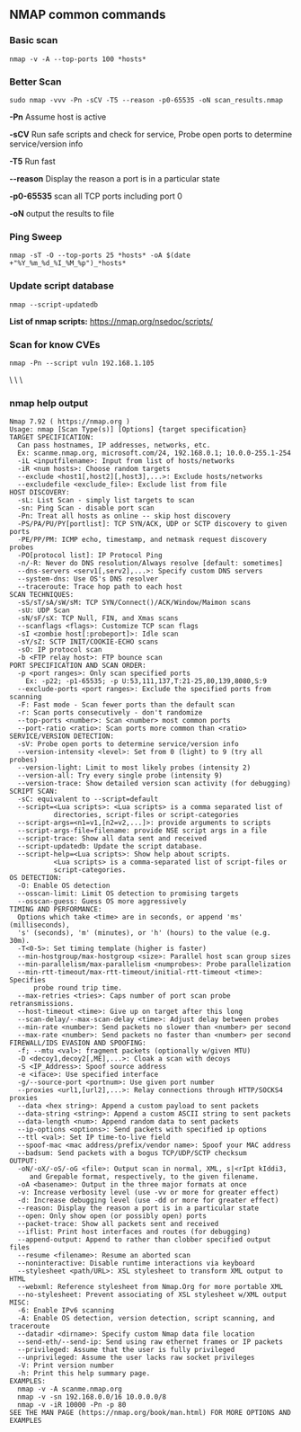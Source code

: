 ## NMAP common commands

### Basic scan
	nmap -v -A --top-ports 100 *hosts*
### Better Scan
    sudo nmap -vvv -Pn -sCV -T5 --reason -p0-65535 -oN scan_results.nmap

**-Pn** Assume host is active

**-sCV** Run safe scripts and check for service, Probe open ports to determine service/version info

**-T5** Run fast

**--reason** Display the reason a port is in a particular state

**-p0-65535** scan all TCP ports including port 0

**-oN** output the results to file

### Ping Sweep
	nmap -sT -O --top-ports 25 *hosts* -oA $(date +"%Y_%m_%d_%I_%M_%p")_*hosts*
### Update script database
	nmap --script-updatedb

**List of nmap scripts:** https://nmap.org/nsedoc/scripts/ 

### Scan for know CVEs
	nmap -Pn --script vuln 192.168.1.105
\\
\\
\\
### nmap help output
	Nmap 7.92 ( https://nmap.org )
	Usage: nmap [Scan Type(s)] [Options] {target specification}
	TARGET SPECIFICATION:
	  Can pass hostnames, IP addresses, networks, etc.
	  Ex: scanme.nmap.org, microsoft.com/24, 192.168.0.1; 10.0.0-255.1-254
	  -iL <inputfilename>: Input from list of hosts/networks
	  -iR <num hosts>: Choose random targets
	  --exclude <host1[,host2][,host3],...>: Exclude hosts/networks
	  --excludefile <exclude_file>: Exclude list from file
	HOST DISCOVERY:
	  -sL: List Scan - simply list targets to scan
	  -sn: Ping Scan - disable port scan
	  -Pn: Treat all hosts as online -- skip host discovery
	  -PS/PA/PU/PY[portlist]: TCP SYN/ACK, UDP or SCTP discovery to given ports
	  -PE/PP/PM: ICMP echo, timestamp, and netmask request discovery probes
	  -PO[protocol list]: IP Protocol Ping
	  -n/-R: Never do DNS resolution/Always resolve [default: sometimes]
	  --dns-servers <serv1[,serv2],...>: Specify custom DNS servers
	  --system-dns: Use OS's DNS resolver
	  --traceroute: Trace hop path to each host
	SCAN TECHNIQUES:
	  -sS/sT/sA/sW/sM: TCP SYN/Connect()/ACK/Window/Maimon scans
	  -sU: UDP Scan
	  -sN/sF/sX: TCP Null, FIN, and Xmas scans
	  --scanflags <flags>: Customize TCP scan flags
	  -sI <zombie host[:probeport]>: Idle scan
	  -sY/sZ: SCTP INIT/COOKIE-ECHO scans
	  -sO: IP protocol scan
	  -b <FTP relay host>: FTP bounce scan
	PORT SPECIFICATION AND SCAN ORDER:
	  -p <port ranges>: Only scan specified ports
	    Ex: -p22; -p1-65535; -p U:53,111,137,T:21-25,80,139,8080,S:9
	  --exclude-ports <port ranges>: Exclude the specified ports from scanning
	  -F: Fast mode - Scan fewer ports than the default scan
	  -r: Scan ports consecutively - don't randomize
	  --top-ports <number>: Scan <number> most common ports
	  --port-ratio <ratio>: Scan ports more common than <ratio>
	SERVICE/VERSION DETECTION:
	  -sV: Probe open ports to determine service/version info
	  --version-intensity <level>: Set from 0 (light) to 9 (try all probes)
	  --version-light: Limit to most likely probes (intensity 2)
	  --version-all: Try every single probe (intensity 9)
	  --version-trace: Show detailed version scan activity (for debugging)
	SCRIPT SCAN:
	  -sC: equivalent to --script=default
	  --script=<Lua scripts>: <Lua scripts> is a comma separated list of
	           directories, script-files or script-categories
	  --script-args=<n1=v1,[n2=v2,...]>: provide arguments to scripts
	  --script-args-file=filename: provide NSE script args in a file
	  --script-trace: Show all data sent and received
	  --script-updatedb: Update the script database.
	  --script-help=<Lua scripts>: Show help about scripts.
	           <Lua scripts> is a comma-separated list of script-files or
	           script-categories.
	OS DETECTION:
	  -O: Enable OS detection
	  --osscan-limit: Limit OS detection to promising targets
	  --osscan-guess: Guess OS more aggressively
	TIMING AND PERFORMANCE:
	  Options which take <time> are in seconds, or append 'ms' (milliseconds),
	  's' (seconds), 'm' (minutes), or 'h' (hours) to the value (e.g. 30m).
	  -T<0-5>: Set timing template (higher is faster)
	  --min-hostgroup/max-hostgroup <size>: Parallel host scan group sizes
	  --min-parallelism/max-parallelism <numprobes>: Probe parallelization
	  --min-rtt-timeout/max-rtt-timeout/initial-rtt-timeout <time>: Specifies
	      probe round trip time.
	  --max-retries <tries>: Caps number of port scan probe retransmissions.
	  --host-timeout <time>: Give up on target after this long
	  --scan-delay/--max-scan-delay <time>: Adjust delay between probes
	  --min-rate <number>: Send packets no slower than <number> per second
	  --max-rate <number>: Send packets no faster than <number> per second
	FIREWALL/IDS EVASION AND SPOOFING:
	  -f; --mtu <val>: fragment packets (optionally w/given MTU)
	  -D <decoy1,decoy2[,ME],...>: Cloak a scan with decoys
	  -S <IP_Address>: Spoof source address
	  -e <iface>: Use specified interface
	  -g/--source-port <portnum>: Use given port number
	  --proxies <url1,[url2],...>: Relay connections through HTTP/SOCKS4 proxies
	  --data <hex string>: Append a custom payload to sent packets
	  --data-string <string>: Append a custom ASCII string to sent packets
	  --data-length <num>: Append random data to sent packets
	  --ip-options <options>: Send packets with specified ip options
	  --ttl <val>: Set IP time-to-live field
	  --spoof-mac <mac address/prefix/vendor name>: Spoof your MAC address
	  --badsum: Send packets with a bogus TCP/UDP/SCTP checksum
	OUTPUT:
	  -oN/-oX/-oS/-oG <file>: Output scan in normal, XML, s|<rIpt kIddi3,
	     and Grepable format, respectively, to the given filename.
	  -oA <basename>: Output in the three major formats at once
	  -v: Increase verbosity level (use -vv or more for greater effect)
	  -d: Increase debugging level (use -dd or more for greater effect)
	  --reason: Display the reason a port is in a particular state
	  --open: Only show open (or possibly open) ports
	  --packet-trace: Show all packets sent and received
	  --iflist: Print host interfaces and routes (for debugging)
	  --append-output: Append to rather than clobber specified output files
	  --resume <filename>: Resume an aborted scan
	  --noninteractive: Disable runtime interactions via keyboard
	  --stylesheet <path/URL>: XSL stylesheet to transform XML output to HTML
	  --webxml: Reference stylesheet from Nmap.Org for more portable XML
	  --no-stylesheet: Prevent associating of XSL stylesheet w/XML output
	MISC:
	  -6: Enable IPv6 scanning
	  -A: Enable OS detection, version detection, script scanning, and traceroute
	  --datadir <dirname>: Specify custom Nmap data file location
	  --send-eth/--send-ip: Send using raw ethernet frames or IP packets
	  --privileged: Assume that the user is fully privileged
	  --unprivileged: Assume the user lacks raw socket privileges
	  -V: Print version number
	  -h: Print this help summary page.
	EXAMPLES:
	  nmap -v -A scanme.nmap.org
	  nmap -v -sn 192.168.0.0/16 10.0.0.0/8
	  nmap -v -iR 10000 -Pn -p 80
	SEE THE MAN PAGE (https://nmap.org/book/man.html) FOR MORE OPTIONS AND EXAMPLES

